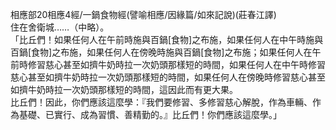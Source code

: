相應部20相應4經/一鍋食物經(譬喻相應/因緣篇/如來記說)(莊春江譯)  
住在舍衛城……（中略）。  
「比丘們！如果任何人在午前時施與百鍋[食物]之布施，如果任何人在中午時施與百鍋[食物]之布施，如果任何人在傍晚時施與百鍋[食物]之布施；如果任何人在午前時修習慈心甚至如擠牛奶時拉一次奶頭那樣短的時間，如果任何人在中午時修習慈心甚至如擠牛奶時拉一次奶頭那樣短的時間，如果任何人在傍晚時修習慈心甚至如擠牛奶時拉一次奶頭那樣短的時間，這因此而有更大果。  
比丘們！因此，你們應該這麼學：『我們要修習、多修習慈心解脫，作為車輛、作為基礎、已實行、成為習慣、善精勤的。』比丘們！你們應該這麼學。」  
  
  
